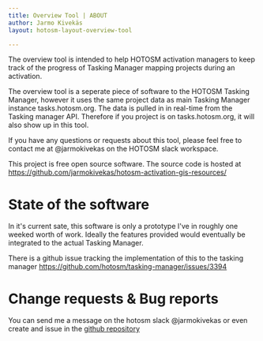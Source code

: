 ```yaml
---
title: Overview Tool | ABOUT
author: Jarmo Kivekäs
layout: hotosm-layout-overview-tool

---
```


The overview tool is intended to help HOTOSM activation managers to keep track of the progress of Tasking Manager mapping projects during an activation. 

The overview tool is a seperate piece of software to the HOTOSM Tasking Manager, however it uses the same project data as main Tasking Manager instance tasks.hotosm.org. The data is pulled in in real-time from the Tasking manager API. Therefore if you project is on tasks.hotosm.org, it will also show up in this tool. 

If you have any questions or requests about this tool, please feel free to contact me at @jarmokivekas on the HOTOSM slack workspace.

This project is free open source software. The source code is hosted at https://github.com/jarmokivekas/hotosm-activation-gis-resources/

# State of the software

In it's current sate, this software is only a prototype I've in roughly one weeked worth of work. Ideally the features provided would eventually be integrated to the actual Tasking Manager.

There is a github issue tracking the implementation of this to the tasking manager https://github.com/hotosm/tasking-manager/issues/3394


# Change requests & Bug reports

You can send me a message on the hotosm slack @jarmokivekas or even create and issue in the [github repository](https://github.com/jarmokivekas/hotosm-activation-gis-resources/issues)


